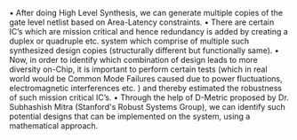 
• After doing High Level Synthesis, we can generate multiple copies of the gate level netlist based on Area-Latency
constraints.
• There are certain IC’s which are mission critical and hence redundancy is added by creating a duplex or quadruple etc.
system which comprise of multiple such synthesized design copies (structurally different but functionally same).
• Now, in order to identify which combination of design leads to more diversity on-Chip, it is important to perform
certain tests (which in real world would be Common Mode Failures caused due to power fluctuations, electromagnetic
interferences etc. ) and thereby estimated the robustness of such mission critical IC’s.
• Through the help of D-Metric proposed by Dr. Subhashish Mitra (Stanford's Robust Systems Group), we can identify
such potential designs that can be implemented on the system, using a mathematical approach.
